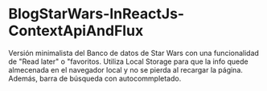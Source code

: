 # BlogStarWars-InReactJs-ContextApiAndFlux
 Versión minimalista del Banco de datos de Star Wars con una funcionalidad de "Read later" o "favoritos. Utiliza Local Storage para que la info quede almecenada en el navegador local y no se pierda al recargar la página. Además, barra de búsqueda con autocommpletado.
